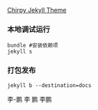 [Chirpy Jekyll Theme](https://github.com/cotes2020/jekyll-theme-chirpy)

### 本地调试运行

```
bundle #安装依赖项
jekyll s
```

### 打包发布

```
jekyll b --destination=docs
```

李-鹏
李 鹏
李鹏
